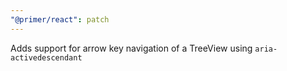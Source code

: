 ```yaml
---
"@primer/react": patch
---
```


Adds support for arrow key navigation of a TreeView using `aria-activedescendant`
